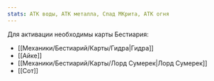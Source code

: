 ```yaml
---
stats: АТК воды, АТК металла, Спад МКрита, АТК огня
---
```

Для активации необходимы карты Бестиария:
- [[Механики/Бестиарий/Карты/Гидра|Гидра]]
- [[Айке]]
- [[Механики/Бестиарий/Карты/Лорд Сумерек|Лорд Сумерек]]
- [[Сот]]
